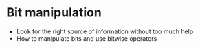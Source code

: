 # Bit manipulation
* Look for the right source of information without too much help
* How to manipulate bits and use bitwise operators
